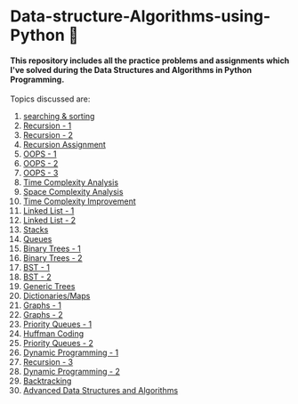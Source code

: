 # Data-structure-Algorithms-using-Python 🐍

<b><h4>This repository includes all the practice problems and assignments which I've solved during the Data Structures and Algorithms in Python Programming.</b></h4>

Topics discussed are:

1) [searching & sorting](https://github.com/Ansh-cell/Data-structure-Algorithms-using-Python/tree/main/01.%20Searching%20%26%20Sorting)
2) [Recursion - 1](https://github.com/Ansh-cell/Data-structure-Algorithms-using-Python/tree/main/02.%20Recursion%20Part-1)
3) [Recursion - 2](https://github.com/Ansh-cell/Data-structure-Algorithms-using-Python/tree/main/03.%20Recursion%20Part-2)
4) [Recursion Assignment](https://github.com/Ansh-cell/Data-structure-Algorithms-using-Python/tree/main/04.%20Recursion%20Assignment)
5) [OOPS - 1](https://github.com/Ansh-cell/Data-structure-Algorithms-using-Python/tree/main/05.%20OOPS%20Part-1)
6) [OOPS - 2](https://github.com/Ansh-cell/Data-structure-Algorithms-using-Python/tree/main/06.%20OOPS%20Part-2)
7) [OOPS - 3](https://github.com/Ansh-cell/Data-structure-Algorithms-using-Python/tree/main/07.%20OOPS%20Part-3)
8) [Time Complexity Analysis](https://github.com/Ansh-cell/Data-structure-Algorithms-using-Python/tree/main/08.%20Time%20Complexity%20Analysis) 
9) [Space Complexity Analysis](https://github.com/Ansh-cell/Data-structure-Algorithms-using-Python/tree/main/09.%20Space%20Complexity%20Analysis)
10) [Time Complexity Improvement](https://github.com/Ansh-cell/Data-structure-Algorithms-using-Python/tree/main/10.%20Time%20Complexity%20Improvement)
11) [Linked List - 1](https://github.com/Ansh-cell/Data-structure-Algorithms-using-Python/tree/main/11.%20Linked%20List-1)
12) [Linked List - 2](https://github.com/Ansh-cell/Data-structure-Algorithms-using-Python/tree/main/12.%20Linked%20List-2)
13) [Stacks](https://github.com/Ansh-cell/Data-structure-Algorithms-using-Python/tree/main/13.%20Stacks)
14) [Queues](https://github.com/Ansh-cell/Data-structure-Algorithms-using-Python/tree/main/14.%20Queues)
15) [Binary Trees - 1](https://github.com/Ansh-cell/Data-structure-Algorithms-using-Python/tree/main/15.%20Binary%20Trees-1)
16) [Binary Trees - 2](https://github.com/Ansh-cell/Data-structure-Algorithms-using-Python/tree/main/16.%20Binary%20Trees-2)
17) [BST - 1](https://github.com/Ansh-cell/Data-structure-Algorithms-using-Python/tree/main/17.%20BST-1)
18) [BST - 2](https://github.com/Ansh-cell/Data-structure-Algorithms-using-Python/tree/main/18.%20BST-2)
19) [Generic Trees](https://github.com/Ansh-cell/Data-structure-Algorithms-using-Python/tree/main/19.%20Generic%20Trees)
20) [Dictionaries/Maps](https://github.com/Ansh-cell/Data-structure-Algorithms-using-Python/tree/main/20.%20Dictionaries%20or%20Maps)
21) [Graphs - 1](https://github.com/Ansh-cell/Data-structure-Algorithms-using-Python/tree/main/21.%20Graphs-1)
22) [Graphs - 2](https://github.com/Ansh-cell/Data-structure-Algorithms-using-Python/tree/main/22.%20Graphs-2)
23) [Priority Queues - 1](https://github.com/Ansh-cell/Data-structure-Algorithms-using-Python/tree/main/23.%20Priority%20Queues%20-%201)
24) [Huffman Coding](https://github.com/Ansh-cell/Data-structure-Algorithms-using-Python/tree/main/24.%20Huffman%20Coding)
25) [Priority Queues - 2](https://github.com/Ansh-cell/Data-structure-Algorithms-using-Python/tree/main/25.%20Priority%20Queues%20-%202)
26) [Dynamic Programming - 1](https://github.com/Ansh-cell/Data-structure-Algorithms-using-Python/tree/main/26.%20Dynamic%20Programming%20-%201)
27) [Recursion - 3](https://github.com/Ansh-cell/Data-structure-Algorithms-using-Python/tree/main/27.%20Recursion%20-%203)
28) [Dynamic Programming - 2](https://github.com/Ansh-cell/Data-structure-Algorithms-using-Python/tree/main/28.%20Dynamic%20Programming%20-%202)
29) [Backtracking](https://github.com/Ansh-cell/Data-structure-Algorithms-using-Python/tree/main/29.%20Backtracking)
30) [Advanced Data Structures and Algorithms](https://github.com/Ansh-cell/Data-structure-Algorithms-using-Python/tree/main/30.%20Advanced%20Data%20Structures%20and%20Algorithms)



